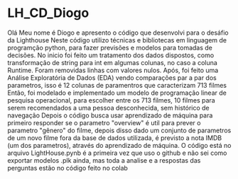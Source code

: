 # LH_CD_Diogo
Olá Meu nome é Diogo e apresento o código que desenvolvi para o desáfio da Lighthouse
Neste código utilizo técnicas e bibliotecas em linguagem de programção python, para fazer previsões e modelos para tomadas de decisões.
No inicio foi feito um tratamento dos dados dispostos, como transformação de string para int em algumas colunas, no caso a coluna Runtime. Foram removidas linhas com valores nulos.
Após, foi feito uma Análise Exploratória de Dados (EDA) vendo comparações par a par dos parametros, isso é 12 colunas de paramentros que caracterizam 713 filmes
Então, foi modelado e implementado um modelo de programação linear de pesquisa operacional, para escolher entre os 713 filmes, 10 filmes para serem recomendados a uma pessoa desconhecida, sem histórico de navegação
Depois o código busca usar aprendizado de máquina para primeiro responder se o parametro "overview" é util para prever o parametro "gênero" do filme, depois disso dado um conjunto de parametros de um novo filme fora da base de dados utilizada, é previsto a nota IMDB (um dos parametros), através do aprendizado de máquina.
O código está no arquivo LightHouse.pynb é a primeira vez que uso o github e não sei como exportar modelos .plk ainda, mas toda a analise e a respostas das perguntas estão no código feito no colab
